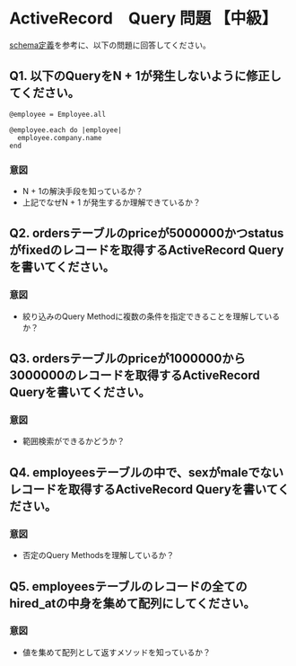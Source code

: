 # ActiveRecord　Query 問題 【中級】

[schema定義](https://github.com/keisuke-koshikawa/ranking/blob/master/db/schema.rb)を参考に、以下の問題に回答してください。

## Q1. 以下のQueryをN + 1が発生しないように修正してください。

```
@employee = Employee.all

@employee.each do |employee|
  employee.company.name
end
```

### 意図

- N + 1の解決手段を知っているか？
- 上記でなぜN + 1 が発生するか理解できているか？

## Q2. ordersテーブルのpriceが5000000かつstatusがfixedのレコードを取得するActiveRecord Queryを書いてください。

### 意図

- 絞り込みのQuery Methodに複数の条件を指定できることを理解しているか？

## Q3. ordersテーブルのpriceが1000000から3000000のレコードを取得するActiveRecord Queryを書いてください。

### 意図

- 範囲検索ができるかどうか？

## Q4. employeesテーブルの中で、sexがmaleでないレコードを取得するActiveRecord Queryを書いてください。


### 意図

- 否定のQuery Methodsを理解しているか？

## Q5. employeesテーブルのレコードの全てのhired_atの中身を集めて配列にしてください。

### 意図

- 値を集めて配列として返すメソッドを知っているか？
